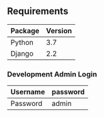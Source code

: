 ## Requirements

| Package | Version |
|---------|---------|
| Python  | 3.7     |
| Django  | 2.2     |

### Development Admin Login

| Username | password |
|----------|----------|
| Password | admin    |
